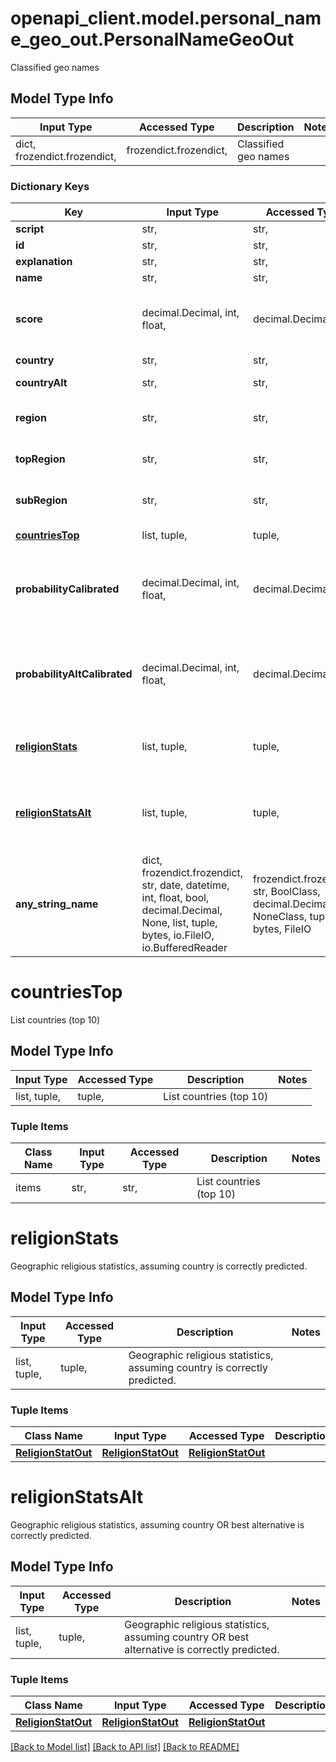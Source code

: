 # openapi_client.model.personal_name_geo_out.PersonalNameGeoOut

Classified geo names

## Model Type Info
Input Type | Accessed Type | Description | Notes
------------ | ------------- | ------------- | -------------
dict, frozendict.frozendict,  | frozendict.frozendict,  | Classified geo names | 

### Dictionary Keys
Key | Input Type | Accessed Type | Description | Notes
------------ | ------------- | ------------- | ------------- | -------------
**script** | str,  | str,  |  | [optional] 
**id** | str,  | str,  |  | [optional] 
**explanation** | str,  | str,  |  | [optional] 
**name** | str,  | str,  | The input name. | [optional] 
**score** | decimal.Decimal, int, float,  | decimal.Decimal,  | Higher score is better, but score is not normalized. Use calibratedProbability if available.  | [optional] value must be a 64 bit float
**country** | str,  | str,  | Most likely country  | [optional] 
**countryAlt** | str,  | str,  | Second best alternative : country  | [optional] 
**region** | str,  | str,  | Most likely region (based on country ISO2 code) | [optional] 
**topRegion** | str,  | str,  | Most likely top region (based on country ISO2 code) | [optional] 
**subRegion** | str,  | str,  | Most likely sub region (based on country ISO2 code) | [optional] 
**[countriesTop](#countriesTop)** | list, tuple,  | tuple,  | List countries (top 10) | [optional] 
**probabilityCalibrated** | decimal.Decimal, int, float,  | decimal.Decimal,  | The calibrated probability for country to have been guessed correctly. -1 &#x3D; still calibrating.  | [optional] value must be a 64 bit float
**probabilityAltCalibrated** | decimal.Decimal, int, float,  | decimal.Decimal,  | The calibrated probability for country OR countryAlt to have been guessed correctly. -1 &#x3D; still calibrating.  | [optional] value must be a 64 bit float
**[religionStats](#religionStats)** | list, tuple,  | tuple,  | Geographic religious statistics, assuming country is correctly predicted. | [optional] 
**[religionStatsAlt](#religionStatsAlt)** | list, tuple,  | tuple,  | Geographic religious statistics, assuming country OR best alternative is correctly predicted. | [optional] 
**any_string_name** | dict, frozendict.frozendict, str, date, datetime, int, float, bool, decimal.Decimal, None, list, tuple, bytes, io.FileIO, io.BufferedReader | frozendict.frozendict, str, BoolClass, decimal.Decimal, NoneClass, tuple, bytes, FileIO | any string name can be used but the value must be the correct type | [optional]

# countriesTop

List countries (top 10)

## Model Type Info
Input Type | Accessed Type | Description | Notes
------------ | ------------- | ------------- | -------------
list, tuple,  | tuple,  | List countries (top 10) | 

### Tuple Items
Class Name | Input Type | Accessed Type | Description | Notes
------------- | ------------- | ------------- | ------------- | -------------
items | str,  | str,  | List countries (top 10) | 

# religionStats

Geographic religious statistics, assuming country is correctly predicted.

## Model Type Info
Input Type | Accessed Type | Description | Notes
------------ | ------------- | ------------- | -------------
list, tuple,  | tuple,  | Geographic religious statistics, assuming country is correctly predicted. | 

### Tuple Items
Class Name | Input Type | Accessed Type | Description | Notes
------------- | ------------- | ------------- | ------------- | -------------
[**ReligionStatOut**](ReligionStatOut.md) | [**ReligionStatOut**](ReligionStatOut.md) | [**ReligionStatOut**](ReligionStatOut.md) |  | 

# religionStatsAlt

Geographic religious statistics, assuming country OR best alternative is correctly predicted.

## Model Type Info
Input Type | Accessed Type | Description | Notes
------------ | ------------- | ------------- | -------------
list, tuple,  | tuple,  | Geographic religious statistics, assuming country OR best alternative is correctly predicted. | 

### Tuple Items
Class Name | Input Type | Accessed Type | Description | Notes
------------- | ------------- | ------------- | ------------- | -------------
[**ReligionStatOut**](ReligionStatOut.md) | [**ReligionStatOut**](ReligionStatOut.md) | [**ReligionStatOut**](ReligionStatOut.md) |  | 

[[Back to Model list]](../../README.md#documentation-for-models) [[Back to API list]](../../README.md#documentation-for-api-endpoints) [[Back to README]](../../README.md)

